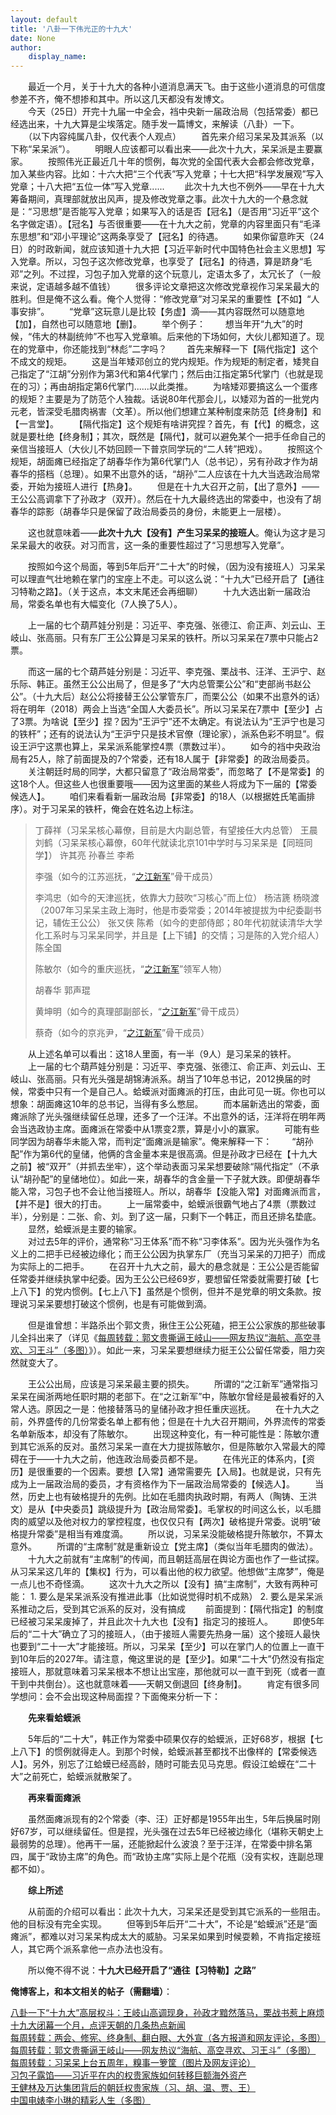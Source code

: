 ```yaml
---
layout: default
title: '八卦一下伟光正的十九大'
date: None
author:
    display_name: 
---
```


　　最近一个月，关于十九大的各种小道消息满天飞。由于这些小道消息的可信度参差不齐，俺不想掺和其中。所以这几天都没有发博文。  
　　今天（25日）开完十九届一中全会，裆中央新一届政治局（包括常委）都已经选出来，十九大算是尘埃落定。随手发一篇博文，来解读（八卦）一下。 　　（以下内容纯属八卦，仅代表个人观点） 　　首先来介绍习呆呆及其派系（以下称“呆呆派”）。 　　明眼人应该都可以看出来——此次十九大，呆呆派是主要赢家。 　　按照伟光正最近几十年的惯例，每次党的全国代表大会都会修改党章，加入某些内容。比如：十六大把“三个代表”写入党章；十七大把“科学发展观”写入党章；十八大把“五位一体”写入党章...... 　　此次十九大也不例外——早在十九大筹备期间，真理部就放出风声，提及修改党章之事。此次十九大的一个悬念就是：“习思想”是否能写入党章；如果写入的话是否【冠名】（是否用“习近平”这个名字做定语）。【冠名】与否很重要——在十九大之前，党章的内容里面只有“毛泽东思想”和“邓小平理论”这两条享受了【冠名】的待遇。 　　如果你留意昨天（24日）的时政新闻，就应该知道十九大把【习近平新时代中国特色社会主义思想】写入党章。所以，习包子这次修改党章，也享受了【冠名】的待遇，算是跻身“毛邓”之列。不过捏，习包子加入党章的这个玩意儿，定语太多了，太冗长了（一般来说，定语越多越不值钱） 　　很多评论文章把这次修改党章视作习呆呆最大的胜利。但是俺不这么看。俺个人觉得：“修改党章”对习呆呆的重要性【不如】“人事安排”。 　　“党章”这玩意儿是比较【务虚】滴——其内容既然可以随意地【加】，自然也可以随意地【删】。 　　举个例子： 　　想当年开“九大”的时候，“伟大的林副统帅”不也写入党章嘛。后来他的下场如何，大伙儿都知道了。现在的党章中，你还能找到“林彪”二字吗？ 　　首先来解释一下【隔代指定】这个不成文的规矩。 　　这是当年矮邓创立的党内规矩。作为规矩的制定者，矮凳自己指定了“江胡”分别作为第3代和第4代掌门；然后由江指定第5代掌门（也就是现在的习）；再由胡指定第6代掌门......以此类推。 　　为啥矮邓要搞这么一个蛋疼的规矩？主要是为了防范个人独裁。话说80年代那会儿，以矮邓为首的一批党内元老，皆深受毛腊肉祸害（文革）。所以他们想建立某种制度来防范【终身制】和【一言堂】。 　　【隔代指定】这个规矩有啥讲究捏？首先，有【代】的概念，这就是要杜绝【终身制】；其次，既然是【隔代】，就可以避免某个一把手任命自己的亲信当接班人（大伙儿不妨回顾一下普京同学玩的“二人转”把戏）。 　　按照这个规矩，胡面瘫已经指定了胡春华作为第6代掌门人（总书记），另有孙政才作为胡春华的搭档（总理）。如果不出意外的话，“胡孙”二人应该在十九大当选政治局常委，开始为接班人进行【热身】。 　　但是在十九大召开之前，【出了意外】——王公公高调拿下了孙政才（双开）。然后在十九大最终选出的常委中，也没有了胡春华的踪影（胡春华只是保留了政治局委员的身份，未能更上一层楼）。

　　这也就意味着——**此次十九大【没有】产生习呆呆的接班人**。俺认为这才是习呆呆最大的收获。对习而言，这一条的重要性超过了“习思想写入党章”。

　　按照如今这个局面，等到5年后开“二十大”的时候，（因为没有接班人）习呆呆可以理直气壮地赖在掌门的宝座上不走。可以这么说：“十九大”已经开启了【通往习特勒之路】。（关于这点，本文末尾还会再细聊） 　　十九大选出新一届政治局，常委名单也有大幅变化（7人换了5人）。

　　上一届的七个葫芦娃分别是：习近平、李克强、张德江、俞正声、刘云山、王岐山、张高丽。只有东厂王公公算是习呆呆的铁杆。所以习呆呆在7票中只能占2票。

  
　　而这一届的七个葫芦娃分别是：习近平、李克强、栗战书、汪洋、王沪宁、赵乐际、韩正。虽然王公公出局了，但是多了“大内总管栗公公”和“吏部尚书赵公公”。（十九大后）赵公公将接替王公公掌管东厂，而栗公公（如果不出意外的话）将在明年（2018）两会上当选“全国人大委员长”。所以习呆呆在7票中【至少】占了3票。为啥说【至少】捏？因为“王沪宁”还不太确定。有说法认为“王沪宁也是习的铁杆”；还有的说法认为“王沪宁只是技术官僚（理论家），派系色彩不明显”。假设王沪宁这票也算上，呆呆派系能掌控4票（票数过半）。 　　如今的裆中央政治局有25人，除了前面提及的7个常委，还有18人属于【非常委】的政治局委员。 　　关注朝廷时局的同学，大都只留意了“政治局常委”，而忽略了【不是常委】的这18个人。但这些人也很重要哦——因为这里面的某些人将成为下一届的【常委候选人】。 　　咱们来看看新一届政治局【非常委】的18人（以根据姓氏笔画排序）。对于习呆呆的铁杆，俺会在姓名边上标注。

> 丁薛祥（习呆呆核心幕僚，目前是大内副总管，有望接任大内总管） 王晨 刘鹤（习呆呆核心幕僚，60年代就读北京101中学时与习呆呆是【同班同学】） 许其亮 孙春兰 李希
> 
> 李强（如今的江苏巡抚，“[之江新军](https://zh.wikipedia.org/wiki/%E4%B9%8B%E6%B1%9F%E6%96%B0%E5%86%9B)”骨干成员）
> 
> 李鸿忠（如今的天津巡抚，依靠大力鼓吹“习核心”而上位） 杨洁篪 杨晓渡（2007年习呆呆主政上海时，他是市委常委；2014年被提拔为中纪委副书记，辅佐王公公） 张又侠 陈希（如今的吏部侍郎；80年代初就读清华大学化工系时与习呆呆同学，并且是【上下铺】的交情；习是陈的入党介绍人） 陈全国
> 
> 陈敏尔（如今的重庆巡抚，“[之江新军](https://zh.wikipedia.org/wiki/%E4%B9%8B%E6%B1%9F%E6%96%B0%E5%86%9B)”领军人物）
> 
> 胡春华 郭声琨
> 
> 黄坤明（如今的真理部副部长，“[之江新军](https://zh.wikipedia.org/wiki/%E4%B9%8B%E6%B1%9F%E6%96%B0%E5%86%9B)”骨干成员）
> 
>   
> 蔡奇（如今的京兆尹，“[之江新军](https://zh.wikipedia.org/wiki/%E4%B9%8B%E6%B1%9F%E6%96%B0%E5%86%9B)”骨干成员）

　　从上述名单可以看出：这18人里面，有一半（9人）是习呆呆的铁杆。  
　　上一届的七个葫芦娃分别是：习近平、李克强、张德江、俞正声、刘云山、王岐山、张高丽。只有光头强是胡锦涛派系。胡当了10年总书记，2012换届的时候，常委中只有一个是自己人。蛤蟆派对面瘫派的打压，由此可见一斑。你也可以想象：胡面瘫这10年的总书记，当得有多么憋屈。 　　而本届新选出的常委，面瘫派除了光头强继续留任总理，还多了一个汪洋。不出意外的话，汪洋将在明年两会当选政协主席。面瘫派在常委中从1票变2票，算是小小的赢家。 　　可能有些同学因为胡春华未能入常，而判定“面瘫派是输家”。俺来解释一下： 　　“胡孙配”作为第6代的皇储，他俩的含金量本来是很高滴。但是孙政才已经在【十九大之前】被“双开”（并抓去坐牢），这个举动表面习呆呆想要破除“隔代指定”（不承认“胡孙配”的皇储地位）。如此一来，胡春华的含金量一下子就大跌。即便胡春华能入常，习包子也不会让他当接班人。所以，胡春华【没能入常】对面瘫派而言，【并不是】很大的打击。 　　上一届常委中，蛤蟆派很霸气地占了4票（票数过半），分别是：二张、俞、刘。到了这一届，只剩下一个韩正，而且还排名垫底。 　　显然，蛤蟆派是主要的输家。  
　　对过去5年的评价，通常称“习王体系”而不称“习李体系”。因为光头强作为名义上的二把手已经被边缘化；而王公公因为执掌东厂（充当习呆呆的刀把子）而成为实际上的二把手。 　　在召开十九大之前，最大的悬念就是：王公公是否能留任常委并继续执掌中纪委。因为王公公已经69岁，要想留任常委就需要打破【七上八下】的党内惯例。【七上八下】虽然是个惯例，但并不是党章的明文条款。按理说习呆呆要想打破这个惯例，也是有可能做到滴。

　　但是谁曾想：半路杀出个郭文贵，揪住王公公死磕，把王公公家族的那些破事儿全抖出来了（详见《[每周转载：郭文贵撕逼王岐山——网友热议“海航、高空寻欢、习王斗”（多图）](https://program-think.blogspot.com/2017/04/weekly-share-112.html)》）。如此一来，习呆呆要想继续力挺王公公留任常委，阻力突然就变大了。

　　王公公出局，应该是习呆呆最主要的损失。 　　所谓的“之江新军”通常指习呆呆在闽浙两地任职时期的老部下。在“之江新军”中，陈敏尔曾经是最被看好的入常人选。原因之一是：他接替落马的皇储孙政才担任重庆巡抚。 　　在十九大之前，外界盛传的几份常委名单上都有他；但是在十九大召开期间，外界流传的常委名单新版本，却没有了陈敏尔。 　　出现这种变化，有一种可能性是：陈敏尔遭到其它派系的反对。虽然习呆呆一直在大力提拔陈敏尔，但是陈敏尔入常最大的障碍在于——十九大之前，他连政治局委员都不是。 　　在伟光正的体系内，【资历】是很重要的一个因素。要想【入常】通常需要先【入局】。也就是说，只有先成为上一届政治局的委员，才有资格作为下一届政治局常委的【候选人】。 　　当然，历史上也有破格提升的先例。比如在毛腊肉执政时期，有两人（陶铸、王洪文）是从【中央委员】跳级提升为【政治局常委】。毛掌权的时间这么长，以毛腊肉的威望以及他对权力的掌控程度，也仅仅只有【两次】破格提升常委。说明“破格提升常委”是相当有难度滴。 　　所以说，习呆呆没能破格提升陈敏尔，不算太意外。 　　所谓的“主席制”就是重新设立【党主席】（类似当年毛腊肉的做法）。 　　十九大之前就有“主席制”的传闻，而且朝廷高层在舆论方面也作了一些试探。从习呆呆这几年的【集权】行为，可以看出他的权力欲望。他想做“主席梦”，俺是一点儿也不奇怪滴。 　　这次十九大之所以【没有】搞“主席制”，大致有两种可能： 1. 要么是呆呆派系没有推进此事（比如说觉得时机不成熟） 2. 要么是呆呆派系推动之后，受到其它派系的反对，没有搞成 　　前面提到：【隔代指定】的制度已经被习呆呆废掉了，并且此次十九大也【没有】指定习的接班人。 　　即使5年后的“二十大”确立了习的接班人，（由于接班人需要先热身一届）这个接班人最快也要到“二十一大”才能接班。所以，习呆呆【至少】可以在掌门人的位置上一直干到10年后的2027年。请注意，俺这里说的是【至少】。如果“二十大”仍然没有指定接班人，那就意味着习呆呆根本不想让出宝座，那他就可以一直干到死（或者一直干到中共倒台）。这也就意味着——天朝又倒退回【终身制】。 　　肯定有很多同学想问：会不会出现这种局面捏？下面俺来分析一下：

　　**先来看蛤蟆派**

　　5年后的“二十大”，韩正作为常委中硕果仅存的蛤蟆派，正好68岁，根据【七上八下】的惯例就得走人。到那个时候，蛤蟆派甚至都找不出像样的【常委候选人】。另外，别忘了江蛤蟆已经高龄，随时可能去见马克思。假设江蛤蟆在“二十大”之前死亡，蛤蟆派就散架了。

　　**再来看面瘫派**

　　虽然面瘫派现有的2个常委（李、汪）正好都是1955年出生，5年后换届时刚好67岁，可以继续留任。但是捏，光头强在过去5年已经被边缘化（堪称天朝史上最弱势的总理）。他再干一届，还能掀起什么波浪？至于汪洋，在常委中排名第四，属于“政协主席”的角色。而“政协主席”实际上是个花瓶（没有实权，连副总理都不如）。

　　**综上所述**

　　从前面的介绍可以看出：此次十九大，习呆呆还是受到其它派系的一些阻击。他的目标没有完全实现。 　　但等到5年后开“二十大”，不论是“蛤蟆派”还是“面瘫派”，都难以对习呆呆构成太大的威胁。习呆呆如果到时候耍赖，不肯指定接班人，其它两个派系拿他一点办法也没有。

　　所以俺不得不说：**十九大已经开启了“通往【习特勒】之路”**

**俺博客上，和本文相关的帖子（需翻墙）**：

  
[八卦一下“十九大”高层权斗：王岐山高调现身，孙政才黯然落马，栗战书惹上麻烦](https://program-think.blogspot.com/2017/07/Chinese-Leaders-Power-Struggle-WangQishan-SunZhengcai-LiZhanshu.html)  
[十九大闭幕一个月，点评天朝的几条热点新闻](https://program-think.blogspot.com/2017/11/Month-After-19th-CPC-National-Congress.html)  
[每周转载：两会、修宪、终身制、翻白眼、大外宣（各方报道和网友评论，多图）](https://program-think.blogspot.com/2018/03/weekly-share-119.html)  
[每周转载：郭文贵撕逼王岐山——网友热议“海航、高空寻欢、习王斗”（多图）](https://program-think.blogspot.com/2017/04/weekly-share-112.html)  
[每周转载：习呆呆上台五周年，糗事一箩筐（图片及网友评论）](https://program-think.blogspot.com/2017/09/weekly-share-116.html)  
[习包子露馅——习近平在内的权贵家族如何转移巨额海外资产](https://program-think.blogspot.com/2014/01/china-princelings-offshore-companies.html)  
[王健林及万达集团背后的朝廷权贵家族（习、胡、温、贾、王）](https://program-think.blogspot.com/2015/05/Wanda-and-Princelings.html)  
[中国电婊李小琳的精彩人生（多图）](https://program-think.blogspot.com/2016/04/Li-Xiaolin.html)

